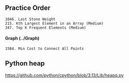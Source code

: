 ## Practice Order
~~~
1046. Last Stone Weight
215. Kth Largest Element in an Array (Medium)
347. Top K Frequent Elements (Medium)
~~~

#### Graph (../Graph)
~~~
1584. Min Cost to Connect All Points
~~~


## Python heap
https://github.com/python/cpython/blob/3.13/Lib/heapq.py
